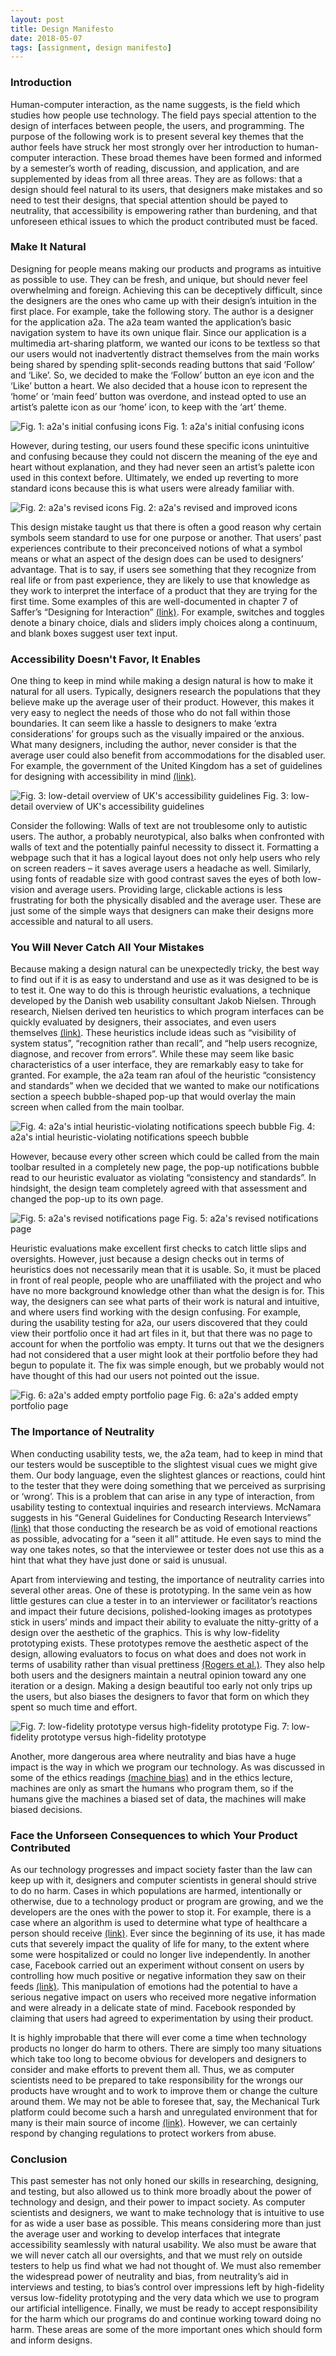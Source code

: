 ```yaml
---
layout: post
title: Design Manifesto
date: 2018-05-07
tags: [assignment, design manifesto]
---
```


### Introduction

Human-computer interaction, as the name suggests, is the field which studies how people use technology.  The field pays special attention to the design of interfaces between people, the users, and programming.  The purpose of the following work is to present several key themes that the author feels have struck her most strongly over her introduction to human-computer interaction.  These broad themes have been formed and informed by a semester’s worth of reading, discussion, and application, and are supplemented by ideas from all three areas.  They are as follows: that a design should feel natural to its users, that designers make mistakes and so need to test their designs, that special attention should be payed to neutrality, that accessibility is empowering rather than burdening, and that unforeseen ethical issues to which the product contributed must be faced.

### Make It Natural

Designing for people means making our products and programs as intuitive as possible to use.  They can be fresh, and unique, but should never feel overwhelming and foreign.  Achieving this can be deceptively difficult, since the designers are the ones who came up with their design’s intuition in the first place.  For example, take the following story.  The author is a designer for the application a2a.  The a2a team wanted the application’s basic navigation system to have its own unique flair.  Since our application is a multimedia art-sharing platform, we wanted our icons to be textless so that our users would not inadvertently distract themselves from the main works being shared by spending split-seconds reading buttons that said ‘Follow’ and ‘Like’.  So, we decided to make the ‘Follow’ button an eye icon and the ‘Like’ button a heart.  We also decided that a house icon to represent the ‘home’ or ‘main feed’ button was overdone, and instead opted to use an artist’s palette icon as our ‘home’ icon, to keep with the ‘art’ theme.  

![Fig. 1: a2a's initial confusing icons](/img/bad_icons.png)
Fig. 1: a2a's initial confusing icons
  
However, during testing, our users found these specific icons unintuitive and confusing because they could not discern the meaning of the eye and heart without explanation, and they had never seen an artist’s palette icon used in this context before.  Ultimately, we ended up reverting to more standard icons because this is what users were already familiar with.

![Fig. 2: a2a's revised icons](/img/good_icons.png)
Fig. 2: a2a's revised and improved icons

This design mistake taught us that there is often a good reason why certain symbols seem standard to use for one purpose or another.  That users’ past experiences contribute to their preconceived notions of what a symbol means or what an aspect of the design does can be used to designers’ advantage.  That is to say, if users see something that they recognize from real life or from past experience, they are likely to use that knowledge as they work to interpret the interface of a product that they are trying for the first time.  Some examples of this are well-documented in chapter 7 of Saffer’s “Designing for Interaction” [(link)](https://glow.williams.edu/courses/2221560/files/folder/readings?preview=123981964).  For example, switches and toggles denote a binary choice, dials and sliders imply choices along a continuum, and blank boxes suggest user text input.

### Accessibility Doesn't Favor, It Enables

One thing to keep in mind while making a design natural is how to make it natural for all users.  Typically, designers research the populations that they believe make up the average user of their product.  However, this makes it very easy to neglect the needs of those who do not fall within those boundaries.  It can seem like a hassle to designers to make ‘extra considerations’ for groups such as the visually impaired or the anxious.  What many designers, including the author, never consider is that the average user could also benefit from accommodations for the disabled user.  For example, the government of the United Kingdom has a set of guidelines for designing with accessibility in mind [(link)](https://glow.williams.edu/courses/2221560/files/folder/readings?preview=126045048).

![Fig. 3: low-detail overview of UK's accessibility guidelines](/img/accesibility.png)
Fig. 3: low-detail overview of UK's accessibility guidelines

Consider the following:  Walls of text are not troublesome only to autistic users.  The author, a probably neurotypical, also balks when confronted with walls of text and the potentially painful necessity to dissect it.  Formatting a webpage such that it has a logical layout does not only help users who rely on screen readers – it saves average users a headache as well.  Similarly, using fonts of readable size with good contrast saves the eyes of both low-vision and average users.  Providing large, clickable actions is less frustrating for both the physically disabled and the average user.  These are just some of the simple ways that designers can make their designs more accessible and natural to all users.

### You Will Never Catch All Your Mistakes

Because making a design natural can be unexpectedly tricky, the best way to find out if it is as easy to understand and use as it was designed to be is to test it.  One way to do this is through heuristic evaluations, a technique developed by the Danish web usability consultant Jakob Nielsen.  Through research, Nielsen derived ten heuristics to which program interfaces can be quickly evaluated by designers, their associates, and even users themselves [(link)](https://glow.williams.edu/courses/2221560/files/folder/readings?preview=123981910).  These heuristics include ideas such as “visibility of system status”, “recognition rather than recall”, and “help users recognize, diagnose, and recover from errors”.  While these may seem like basic characteristics of a user interface, they are remarkably easy to take for granted.  For example, the a2a team ran afoul of the heuristic “consistency and standards” when we decided that we wanted to make our notifications section a speech bubble-shaped pop-up that would overlay the main screen when called from the main toolbar.  

![Fig. 4: a2a's intial heuristic-violating notifications speech bubble](/img/bad_noti.png)
Fig. 4: a2a's intial heuristic-violating notifications speech bubble
  
However, because every other screen which could be called from the main toolbar resulted in a completely new page, the pop-up notifications bubble read to our heuristic evaluator as violating “consistency and standards”.  In hindsight, the design team completely agreed with that assessment and changed the pop-up to its own page.

![Fig. 5: a2a's revised notifications page](/img/good_noti.png)
Fig. 5: a2a's revised notifications page

Heuristic evaluations make excellent first checks to catch little slips and oversights.  However, just because a design checks out in terms of heuristics does not necessarily mean that it is usable.  So, it must be placed in front of real people, people who are unaffiliated with the project and who have no more background knowledge other than what the design is for.  This way, the designers can see what parts of their work is natural and intuitive, and where users find working with the design confusing.  For example, during the usability testing for a2a, our users discovered that they could view their portfolio once it had art files in it, but that there was no page to account for when the portfolio was empty.  It turns out that we the designers had not considered that a user might look at their portfolio before they had begun to populate it.  The fix was simple enough, but we probably would not have thought of this had our users not pointed out the issue.

![Fig. 6: a2a's added empty portfolio page](/img/empty_port.png)
Fig. 6: a2a's added empty portfolio page

### The Importance of Neutrality

When conducting usability tests, we, the a2a team, had to keep in mind that our testers would be susceptible to the slightest visual cues we might give them.  Our body language, even the slightest glances or reactions, could hint to the tester that they were doing something that we perceived as surprising or ‘wrong’.  This is a problem that can arise in any type of interaction, from usability testing to contextual inquiries and research interviews.  McNamara suggests in his “General Guidelines for Conducting Research Interviews” [(link)](https://glow.williams.edu/courses/2221560/files/folder/readings?preview=123981946) that those conducting the research be as void of emotional reactions as possible, advocating for a “seen it all” attitude.  He even says to mind the way one takes notes, so that the interviewee or tester does not use this as a hint that what they have just done or said is unusual.

Apart from interviewing and testing, the importance of neutrality carries into several other areas.  One of these is prototyping.  In the same vein as how little gestures can clue a tester in to an interviewer or facilitator’s reactions and impact their future decisions, polished-looking images as prototypes stick in users’ minds and impact their ability to evaluate the nitty-gritty of a design over the aesthetic of the graphics.  This is why low-fidelity prototyping exists.  These prototypes remove the aesthetic aspect of the design, allowing evaluators to focus on what does and does not work in terms of usability rather than visual prettiness [(Rogers et al.)](https://glow.williams.edu/courses/2221560/files/folder/readings?preview=123995954 (Rogers et al.)).  They also help both users and the designers maintain a neutral opinion toward any one iteration or a design.  Making a design beautiful too early not only trips up the users, but also biases the designers to favor that form on which they spent so much time and effort.

![Fig. 7: low-fidelity prototype versus high-fidelity prototype](/img/versus.png)
Fig. 7: low-fidelity prototype versus high-fidelity prototype

Another, more dangerous area where neutrality and bias have a huge impact is the way in which we program our technology.  As was discussed in some of the ethics readings [(machine bias)](https://www.propublica.org/article/machine-bias-risk-assessments-in-criminal-sentencing) and in the ethics lecture, machines are only as smart the humans who program them, so if the humans give the machines a biased set of data, the machines will make biased decisions.

### Face the Unforseen Consequences to which Your Product Contributed

As our technology progresses and impact society faster than the law can keep up with it, designers and computer scientists in general should strive to do no harm.  Cases in which populations are harmed, intentionally or otherwise, due to a technology product or program are growing, and we the developers are the ones with the power to stop it.  For example, there is a case where an algorithm is used to determine what type of healthcare a person should receive [(link)](https://www.theverge.com/2018/3/21/17144260/healthcare-medicaid-algorithm-arkansas-cerebral-palsy).  Ever since the beginning of its use, it has made cuts that severely impact the quality of life for many, to the extent where some were hospitalized or could no longer live independently.  In another case, Facebook carried out an experiment without consent on users by controlling how much positive or negative information they saw on their feeds [(link)](https://www.nytimes.com/2014/06/30/technology/facebook-tinkers-with-users-emotions-in-news-feed-experiment-stirring-outcry.html).  This manipulation of emotions had the potential to have a serious negative impact on users who received more negative information and were already in a delicate state of mind.  Facebook responded by claiming that users had agreed to experimentation by using their product.

It is highly improbable that there will ever come a time when technology products no longer do harm to others.  There are simply too many situations which take too long to become obvious for developers and designers to consider and make efforts to prevent them all.  Thus, we as computer scientists need to be prepared to take responsibility for the wrongs our products have wrought and to work to improve them or change the culture around them.  We may not be able to foresee that, say, the Mechanical Turk platform could become such a harsh and unregulated environment that for many is their main source of income [(link)](https://www.theatlantic.com/business/archive/2018/01/amazon-mechanical-turk/551192/).  However, we can certainly respond by changing regulations to protect workers from abuse.


### Conclusion

This past semester has not only honed our skills in researching, designing, and testing, but also allowed us to think more broadly about the power of technology and design, and their power to impact society.  As computer scientists and designers, we want to make technology that is intuitive to use for as wide a user base as possible.  This means considering more than just the average user and working to develop interfaces that integrate accessibility seamlessly with natural usability.  We also must be aware that we will never catch all our oversights, and that we must rely on outside testers to help us find what we had not thought of.  We must also remember the widespread power of neutrality and bias, from neutrality’s aid in interviews and testing, to bias’s control over impressions left by high-fidelity versus low-fidelity prototyping and the very data which we use to program our artificial intelligence.  Finally, we must be ready to accept responsibility for the harm which our programs do and continue working toward doing no harm.  These areas are some of the more important ones which should form and inform designs.


